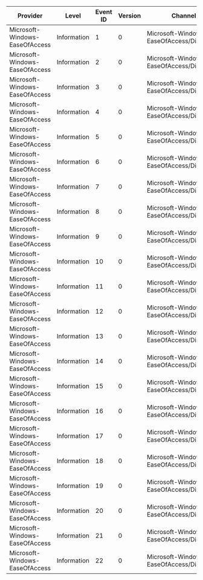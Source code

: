 Provider                        |  Level        |  Event ID  |  Version  |  Channel                                    |  Task                      |  Opcode  |  Keyword              |  Message
--------------------------------|---------------|------------|-----------|---------------------------------------------|----------------------------|----------|-----------------------|---------
Microsoft-Windows-EaseOfAccess  |  Information  |  1         |  0        |  Microsoft-Windows-EaseOfAccess/Diagnostic  |  Magnify_LaunchApp         |  Start   |  PerfInstrumentation  |
Microsoft-Windows-EaseOfAccess  |  Information  |  2         |  0        |  Microsoft-Windows-EaseOfAccess/Diagnostic  |  Magnify_LaunchApp         |  Stop    |  PerfInstrumentation  |
Microsoft-Windows-EaseOfAccess  |  Information  |  3         |  0        |  Microsoft-Windows-EaseOfAccess/Diagnostic  |  Magnify_ChangeZoomLevel   |  Start   |  PerfInstrumentation  |
Microsoft-Windows-EaseOfAccess  |  Information  |  4         |  0        |  Microsoft-Windows-EaseOfAccess/Diagnostic  |  Magnify_ChangeZoomLevel   |  Stop    |  PerfInstrumentation  |
Microsoft-Windows-EaseOfAccess  |  Information  |  5         |  0        |  Microsoft-Windows-EaseOfAccess/Diagnostic  |  Magnify_ChangeFocus       |  Start   |  PerfInstrumentation  |
Microsoft-Windows-EaseOfAccess  |  Information  |  6         |  0        |  Microsoft-Windows-EaseOfAccess/Diagnostic  |  Magnify_ChangeFocus       |  Stop    |  PerfInstrumentation  |
Microsoft-Windows-EaseOfAccess  |  Information  |  7         |  0        |  Microsoft-Windows-EaseOfAccess/Diagnostic  |  UtilMan_LaunchApp         |  Start   |  PerfInstrumentation  |
Microsoft-Windows-EaseOfAccess  |  Information  |  8         |  0        |  Microsoft-Windows-EaseOfAccess/Diagnostic  |  UtilMan_LaunchApp         |  Stop    |  PerfInstrumentation  |
Microsoft-Windows-EaseOfAccess  |  Information  |  9         |  0        |  Microsoft-Windows-EaseOfAccess/Diagnostic  |  SetHC_EnableHighContrast  |  Start   |  PerfInstrumentation  |
Microsoft-Windows-EaseOfAccess  |  Information  |  10        |  0        |  Microsoft-Windows-EaseOfAccess/Diagnostic  |  SetHC_EnableHighContrast  |  Stop    |  PerfInstrumentation  |
Microsoft-Windows-EaseOfAccess  |  Information  |  11        |  0        |  Microsoft-Windows-EaseOfAccess/Diagnostic  |  CPL_InitializePage        |  Start   |  PerfInstrumentation  |
Microsoft-Windows-EaseOfAccess  |  Information  |  12        |  0        |  Microsoft-Windows-EaseOfAccess/Diagnostic  |  CPL_InitializePage        |  Stop    |  PerfInstrumentation  |
Microsoft-Windows-EaseOfAccess  |  Information  |  13        |  0        |  Microsoft-Windows-EaseOfAccess/Diagnostic  |  CPL_CommitChanges         |  Start   |  PerfInstrumentation  |
Microsoft-Windows-EaseOfAccess  |  Information  |  14        |  0        |  Microsoft-Windows-EaseOfAccess/Diagnostic  |  CPL_CommitChanges         |  Stop    |  PerfInstrumentation  |
Microsoft-Windows-EaseOfAccess  |  Information  |  15        |  0        |  Microsoft-Windows-EaseOfAccess/Diagnostic  |  Magnify_LaunchSettings    |  Start   |  PerfInstrumentation  |
Microsoft-Windows-EaseOfAccess  |  Information  |  16        |  0        |  Microsoft-Windows-EaseOfAccess/Diagnostic  |  Magnify_LaunchSettings    |  Stop    |  PerfInstrumentation  |
Microsoft-Windows-EaseOfAccess  |  Information  |  17        |  0        |  Microsoft-Windows-EaseOfAccess/Diagnostic  |  Magnify_ModeSwitch        |  Start   |  PerfInstrumentation  |
Microsoft-Windows-EaseOfAccess  |  Information  |  18        |  0        |  Microsoft-Windows-EaseOfAccess/Diagnostic  |  Magnify_ModeSwitch        |  Stop    |  PerfInstrumentation  |
Microsoft-Windows-EaseOfAccess  |  Information  |  19        |  0        |  Microsoft-Windows-EaseOfAccess/Diagnostic  |  Magnify_Context           |  Start   |  PerfInstrumentation  |
Microsoft-Windows-EaseOfAccess  |  Information  |  20        |  0        |  Microsoft-Windows-EaseOfAccess/Diagnostic  |  Magnify_Context           |  Stop    |  PerfInstrumentation  |
Microsoft-Windows-EaseOfAccess  |  Information  |  21        |  0        |  Microsoft-Windows-EaseOfAccess/Diagnostic  |  Magnify_PanningSwitch     |  Start   |  PerfInstrumentation  |
Microsoft-Windows-EaseOfAccess  |  Information  |  22        |  0        |  Microsoft-Windows-EaseOfAccess/Diagnostic  |  Magnify_PanningSwitch     |  Stop    |  PerfInstrumentation  |